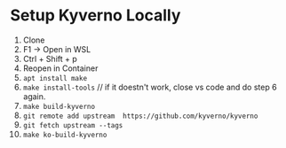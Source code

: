 # Setup Kyverno Locally

1. Clone
2. F1 -> Open in WSL
3. Ctrl + Shift + p
4. Reopen in Container
5. `apt install make`
6. `make install-tools`
// if it doestn't work, close vs code and do step 6 again.
7. `make build-kyverno`
8. `git remote add upstream  https://github.com/kyverno/kyverno`
9. `git fetch upstream --tags`
10. `make ko-build-kyverno`
